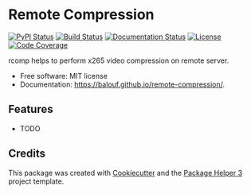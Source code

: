 # Remote Compression


[![PyPI Status](https://img.shields.io/pypi/v/remote-compression.svg)](https://pypi.python.org/pypi/remote-compression)
[![Build Status](https://github.com/balouf/remote-compression/actions/workflows/build.yml/badge.svg?branch=main)](https://github.com/balouf/remote-compression/actions?query=workflow%3Abuild)
[![Documentation Status](https://github.com/balouf/remote-compression/actions/workflows/docs.yml/badge.svg?branch=main)](https://github.com/balouf/remote-compression/actions?query=workflow%3Adocs)
[![License](https://img.shields.io/github/license/balouf/remote-compression)](https://github.com/balouf/remote-compression/blob/main/LICENSE)
[![Code Coverage](https://codecov.io/gh/balouf/remote-compression/branch/main/graphs/badge.svg)](https://codecov.io/gh/balouf/remote-compression/tree/main)

rcomp helps to perform x265 video compression on remote server.


- Free software: MIT license
- Documentation: https://balouf.github.io/remote-compression/.


## Features

- TODO

## Credits

This package was created with [Cookiecutter][CC] and the [Package Helper 3][PH3] project template.

[CC]: https://github.com/audreyr/cookiecutter
[PH3]: https://balouf.github.io/package-helper-3/
